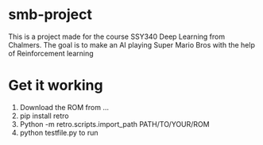 # smb-project
This is a project made for the course SSY340 Deep Learning from Chalmers.
The goal is to make an AI playing Super Mario Bros with the help of Reinforcement learning

# Get it working
1. Download the ROM from ...
2. pip install retro
3. Python -m retro.scripts.import_path PATH/TO/YOUR/ROM
4. python testfile.py to run
